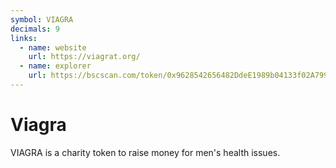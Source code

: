 ```yaml
---
symbol: VIAGRA
decimals: 9
links:
  - name: website
    url: https://viagrat.org/
  - name: explorer
    url: https://bscscan.com/token/0x9628542656482DdeE1989b04133f02A799eB0936
---
```


# Viagra

VIAGRA is a charity token to raise money for men's health issues.
